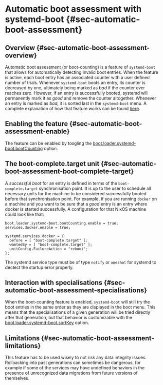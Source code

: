 # Automatic boot assessment with systemd-boot {#sec-automatic-boot-assessment}

## Overview {#sec-automatic-boot-assessment-overview}

Automatic boot assessment (or boot-counting) is a feature of `systemd-boot` that allows for automatically detecting invalid boot entries.
When the feature is active, each boot entry has an associated counter with a user defined number of trials. Whenever `systemd-boot` boots an entry, its counter is decreased by one, ultimately being marked as *bad* if the counter ever reaches zero. However, if an entry is successfully booted, systemd will permanently mark it as *good* and remove the counter altogether. Whenever an entry is marked as *bad*, it is sorted last in the `systemd-boot` menu.
A complete explanation of how that feature works can be found [here](https://systemd.io/AUTOMATIC_BOOT_ASSESSMENT/).

## Enabling the feature {#sec-automatic-boot-assessment-enable}

The feature can be enabled by toogling the [boot.loader.systemd-boot.bootCounting](#opt-boot.loader.systemd-boot.bootCounting.enable) option.

## The boot-complete.target unit {#sec-automatic-boot-assessment-boot-complete-target}

A *successful boot* for an entry is defined in terms of the `boot-complete.target` synchronisation point. It is up to the user to schedule all necessary units for the machine to be considered successfully booted before that synchronisation point.
For example, if you are running `docker` on a machine and you want to be sure that a *good* entry is an entry where docker is started successfully.
A configuration for that NixOS machine could look like that:

```
boot.loader.systemd-boot.bootCounting.enable = true;
services.docker.enable = true;

systemd.services.docker = {
  before = [ "boot-complete.target" ];
  wantedBy = [ "boot-complete.target" ];
  unitConfig.FailureAction = "reboot";
};
```

The systemd service type must be of type `notify` or `oneshot` for systemd to dectect the startup error properly.

## Interaction with specialisations {#sec-automatic-boot-assessment-specialisations}

When the boot-counting feature is enabled, `systemd-boot` will still try the boot entries in the same order as they are displayed in the boot menu. This means that the specialisations of a given generation will be tried directly after that generation, but that behavior is customizable with the [boot.loader.systemd-boot.sortKey](#opt-boot.loader.systemd-boot.sortKey) option.

## Limitations {#sec-automatic-boot-assessment-limitations}

This feature has to be used wisely to not risk any data integrity issues. Rollbacking into past generations can sometimes be dangerous, for example if some of the services may have undefined behaviors in the presence of unrecognized data migrations from future versions of themselves.
